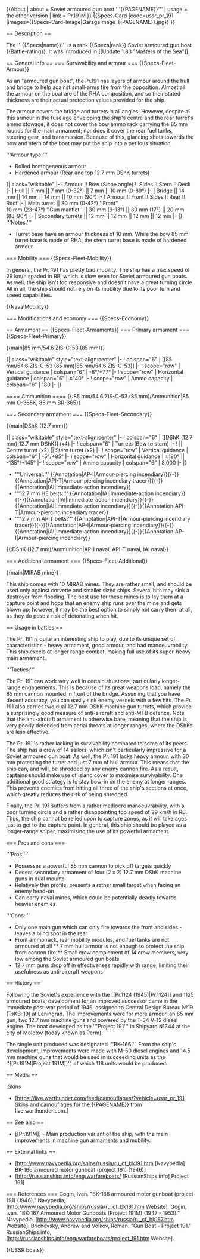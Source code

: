 {{About
| about = Soviet armoured gun boat '''{{PAGENAME}}'''
| usage = the other version
| link = Pr.191M
}}
{{Specs-Card
|code=ussr_pr_191
|images={{Specs-Card-Image|GarageImage_{{PAGENAME}}.jpg}}
}}

== Description ==
<!-- ''In the first part of the description, cover the history of the ship's creation and military application. In the second part, tell the reader about using this ship in the game. Add a screenshot: if a beginner player has a hard time remembering vehicles by name, a picture will help them identify the ship in question.'' -->
The '''{{Specs|name}}''' is a rank {{Specs|rank}} Soviet armoured gun boat {{Battle-rating}}. It was introduced in [[Update 1.83 "Masters of the Sea"]].

== General info ==
=== Survivability and armour ===
{{Specs-Fleet-Armour}}
<!-- ''Talk about the vehicle's armour. Note the most well-defended and most vulnerable zones, e.g. the ammo magazine. Evaluate the composition of components and assemblies responsible for movement and manoeuvrability. Evaluate the survivability of the primary and secondary armaments separately. Don't forget to mention the size of the crew, which plays an important role in fleet mechanics. Save tips on preserving survivability for the "Usage in battles" section. If necessary, use a graphical template to show the most well-protected or most vulnerable points in the armour.'' -->
As an "armoured gun boat", the Pr.191 has layers of armour around the hull and bridge to help against small-arms fire from the opposition. Almost all the armour on the boat are of the RHA composition, and so their stated thickness are their actual protection values provided for the ship.

The armour covers the bridge and turrets in all angles. However, despite all this armour in the fuselage enveloping the ship's centre and the rear turret's ammo stowage, it does not cover the bow ammo rack carrying the 85 mm rounds for the main armament; nor does it cover the rear fuel tanks, steering gear, and transmission. Because of this, glancing shots towards the bow and stern of the boat may put the ship into a perilous situation.

'''Armour type:'''

* Rolled homogeneous armour
* Hardened armour (Rear and top 12.7 mm DShK turrets)

{| class="wikitable"
|-
! Armour !! Bow (Slope angle) !! Sides !! Stern !! Deck
|-
| Hull || 7 mm || 7 mm (0-32°) || 7 mm || 10 mm (0-89°)
|-
| Bridge || 14 mm || 14 mm || 14 mm || 10 mm (90°)
|-
! Armour !! Front !! Sides !! Rear !! Roof
|-
| Main turret || 30 mm (0-42°) ''Front'' <br> 10 mm (23-47°) ''Gun mantlet'' || 30 mm (9-13°) || 30 mm (17°) || 20 mm (88-90°)
|-
| Secondary turrets || 12 mm || 12 mm || 12 mm || 12 mm
|-
|}
'''Notes:'''

* Turret base have an armour thickness of 10 mm. While the bow 85 mm turret base is made of RHA, the stern turret base is made of hardened armour.

=== Mobility ===
{{Specs-Fleet-Mobility}}
<!-- ''Write about the ship's mobility. Evaluate its power and manoeuvrability, rudder rerouting speed, stopping speed at full tilt, with its maximum forward and reverse speed.'' -->

In general, the Pr. 191 has pretty bad mobility. The ship has a max speed of 29 km/h spaded in RB, which is slow even for Soviet armoured gun boats. As well, the ship isn't too responsive and doesn't have a great turning circle. All in all, the ship should not rely on its mobility due to its poor turn and speed capabilities.

{{NavalMobility}}

=== Modifications and economy ===
{{Specs-Economy}}

== Armament ==
{{Specs-Fleet-Armaments}}
=== Primary armament ===
{{Specs-Fleet-Primary}}
<!-- ''Provide information about the characteristics of the primary armament. Evaluate their efficacy in battle based on their reload speed, ballistics and the capacity of their shells. Add a link to the main article about the weapon: <code><nowiki>{{main|Weapon name (calibre)}}</nowiki></code>. Broadly describe the ammunition available for the primary armament, and provide recommendations on how to use it and which ammunition to choose.'' -->
{{main|85 mm/54.6 ZIS-C-53 (85 mm)}}

{| class="wikitable" style="text-align:center"
|-
! colspan="6" | [[85 mm/54.6 ZIS-C-53 (85 mm)|85 mm/54.6 ZIS-C-53]]
|-
! scope="row" | Vertical guidance
| colspan="6" | -8°/+77°
|-
! scope="row" | Horizontal guidance
| colspan="6" | ±140°
|-
! scope="row" | Ammo capacity
| colspan="6" | 180
|-
|}

==== Ammunition ====
{{:85 mm/54.6 ZIS-C-53 (85 mm)/Ammunition|85 mm O-365K, 85 mm BR-365}}

=== Secondary armament ===
{{Specs-Fleet-Secondary}}
<!-- ''Some ships are fitted with weapons of various calibres. Secondary armaments are defined as weapons chosen with the control <code>Select secondary weapon</code>. Evaluate the secondary armaments and give advice on how to use them. Describe the ammunition available for the secondary armament. Provide recommendations on how to use them and which ammunition to choose. Remember that any anti-air armament, even heavy calibre weapons, belong in the next section. If there is no secondary armament, remove this section.'' -->
{{main|DShK (12.7 mm)}}

{| class="wikitable" style="text-align:center"
|-
! colspan="6" | [[DShK (12.7 mm)|12.7 mm DShK]] (x4)
|-
! colspan="6" | Turrets (Bow to stern)
|-
!  || Centre turret (x2) || Stern turret (x2)
|-
! scope="row" | Vertical guidance
| colspan="6" | -5°/+85°
|-
! scope="row" | Horizontal guidance
| ±180° || -135°/+145°
|-
! scope="row" | Ammo capacity
| colspan="6" | 8,000
|-
|}

* '''Universal:''' {{Annotation|AP-I|Armour-piercing incendiary}}{{-}}{{Annotation|API-T|Armour-piercing incendiary tracer}}{{-}}{{Annotation|IAI|Immediate-action incendiary}}
* '''12.7 mm HE belts:''' {{Annotation|IAI|Immediate-action incendiary}}{{-}}{{Annotation|IAI|Immediate-action incendiary}}{{-}}{{Annotation|IAI|Immediate-action incendiary}}{{-}}{{Annotation|API-T|Armour-piercing incendiary tracer}}
* '''12.7 mm APIT belts:''' {{Annotation|API-T|Armour-piercing incendiary tracer}}{{-}}{{Annotation|AP-I|Armour-piercing incendiary}}{{-}}{{Annotation|IAI|Immediate-action incendiary}}{{-}}{{Annotation|AP-I|Armour-piercing incendiary}}

{{:DShK (12.7 mm)/Ammunition|AP-I naval, API-T naval, IAI naval}}

=== Additional armament ===
{{Specs-Fleet-Additional}}
<!-- ''Describe the available additional armaments of the ship: depth charges, mines, torpedoes. Talk about their positions, available ammunition and launch features such as dead zones of torpedoes. If there is no additional armament, remove this section.'' -->
{{main|MIRAB mine}}

This ship comes with 10 MIRAB mines. They are rather small, and should be used only against corvette and smaller sized ships. Several hits may sink a destroyer from flooding. The best use for these mines is to lay them at a capture point and hope that an enemy ship runs over the mine and gets blown up; however, it may be the best option to simply not carry them at all, as they do pose a risk of detonating when hit.

== Usage in battles ==
<!-- ''Describe the technique of using this ship, the characteristics of her use in a team and tips on strategy. Abstain from writing an entire guide – don't try to provide a single point of view, but give the reader food for thought. Talk about the most dangerous opponents for this vehicle and provide recommendations on fighting them. If necessary, note the specifics of playing with this vehicle in various modes (AB, RB, SB).'' -->

The Pr. 191 is quite an interesting ship to play, due to its unique set of characteristics - heavy armament, good armour, and bad manoeuvrability. This ship excels at longer range combat, making full use of its super-heavy main armament.

'''Tactics:'''

The Pr. 191 can work very well in certain situations, particularly longer-range engagements. This is because of its great weapons load, namely the 85 mm cannon mounted in front of the bridge. Assuming that you have decent accuracy, you can easily sink enemy vessels with a few hits. The Pr. 191 also carries two dual 12.7 mm DShK machine gun turrets, which provide a surprisingly good measure of anti-aircraft and anti-MTB defence. Note that the anti-aircraft armament is otherwise bare, meaning that the ship is very poorly defended from aerial threats at longer ranges, where the DShKs are less effective.

The Pr. 191 is rather lacking in survivability compared to some of its peers. The ship has a crew of 14 sailors, which isn't particularly impressive for a Soviet armoured gun boat. As well, the Pr. 191 lacks heavy armour, with 30 mm protecting the turret and just 7 mm of hull armour. This means that the ship can, and will, be shredded by any enemy cannon fire. As a result, captains should make use of island cover to maximise survivability. One additional good strategy is to stay bow-in on the enemy at longer ranges. This prevents enemies from hitting all three of the ship's sections at once, which greatly reduces the risk of being shredded.

Finally, the Pr. 191 suffers from a rather mediocre manoeuvrability, with a poor turning circle and a rather disappointing top speed of 29 km/h in RB. Thus, the ship cannot be relied upon to capture zones, as it will take ages just to get to the capture point. In general, this ship should be played as a longer-range sniper, maximising the use of its powerful armament.

=== Pros and cons ===
<!-- ''Summarise and briefly evaluate the vehicle in terms of its characteristics and combat effectiveness. Mark its pros and cons in the bulleted list. Try not to use more than 6 points for each of the characteristics. Avoid using categorical definitions such as "bad", "good" and the like - use substitutions with softer forms such as "inadequate" and "effective".'' -->

'''Pros:'''

* Possesses a powerful 85 mm cannon to pick off targets quickly
* Decent secondary armament of four (2 x 2) 12.7 mm DShK machine guns in dual mounts
* Relatively thin profile, presents a rather small target when facing an enemy head-on
* Can carry naval mines, which could be potentially deadly towards heavier enemies

'''Cons:'''

* Only one main gun which can only fire towards the front and sides - leaves a blind spot in the rear
* Front ammo rack, rear mobility modules, and fuel tanks are not armoured at all
** 7 mm hull armour is not enough to protect the ship from cannon fire
** Small crew complement of 14 crew members, very low among the Soviet armoured gun boats
* 12.7 mm guns drop off in effectiveness rapidly with range, limiting their usefulness as anti-aircraft weapons

== History ==
<!-- ''Describe the history of the creation and combat usage of the ship in more detail than in the introduction. If the historical reference turns out to be too long, take it to a separate article, taking a link to the article about the ship and adding a block "/History" (example: <nowiki>https://wiki.warthunder.com/(Ship-name)/History</nowiki>) and add a link to it here using the <code>main</code> template. Be sure to reference text and sources by using <code><nowiki><ref></ref></nowiki></code>, as well as adding them at the end of the article with <code><nowiki><references /></nowiki></code>. This section may also include the ship's dev blog entry (if applicable) and the in-game encyclopedia description (under <code><nowiki>=== In-game description ===</nowiki></code>, also if applicable).'' -->
Following the Soviet's experience with the [[Pr.1124 (1945)|Pr.1124]] and 1125 armoured boats, development for an improved successor came in the immediate post-war period of 1946, assigned to Central Design Bureau №19 (TsKB-19) at Leningrad. The improvements were for more armour, an 85 mm gun, two 12.7 mm machine guns and powered by the T-34 V-12 diesel engine.<ref name="Navpedia_191M" /> The boat developed as the '''Project 191''' in Shipyard №344 at the city of Molotov (today known as Perm).<ref name="Navpedia_191" /><ref name="RusShip_191" />

The single unit produced was designated '''BK-166'''.<ref name="Navpedia_191" /><ref name="RusShip_191" /> From the ship's development, improvements were made with M-50 diesel engines and 14.5 mm machine guns that would be used in succeeding units as the ''[[Pr.191M|Project 191M]]'',<ref name="Navpedia_191M" /> of which 118 units would be produced.<ref name="RusShip_191" />

== Media ==
<!-- ''Excellent additions to the article would be video guides, screenshots from the game, and photos.'' -->

;Skins
* [https://live.warthunder.com/feed/camouflages/?vehicle=ussr_pr_191 Skins and camouflages for the {{PAGENAME}} from live.warthunder.com.]

== See also ==
<!-- ''Links to articles on the War Thunder Wiki that you think will be useful for the reader, for example:''
* ''reference to the series of the ship;''
* ''links to approximate analogues of other nations and research trees.'' -->

* [[Pr.191M]] - Main production variant of the ship, with the main improvements in machine gun armaments and mobility.

== External links ==
<!-- ''Paste links to sources and external resources, such as:''
* ''topic on the official game forum;''
* ''other literature.'' -->

* [http://www.navypedia.org/ships/russia/ru_cf_bk191.htm [Navypedia<nowiki>]</nowiki> BK-166 armoured motor gunboat (project 191) (1946)]
* [http://russianships.info/eng/warfareboats/ [RussianShips.info<nowiki>]</nowiki> Project 191]

=== References ===
<references>
<ref name="Navpedia_191">Gogin, Ivan. "BK-166 armoured motor gunboat (project 191) (1946)." Navypedia, [http://www.navypedia.org/ships/russia/ru_cf_bk191.htm Website].</ref>
<ref name="Navpedia_191M">Gogin, Ivan. "BK-167 Armoured Motor Gunboats (Project 191M) (1947 - 1953)." Navypedia, [http://www.navypedia.org/ships/russia/ru_cf_bk167.htm Website].</ref>
<ref name="RusShip_191">Brichevsky, Andrew and Volkov, Roman. "Gun Boat - Project 191." RussianShips.info, [http://russianships.info/eng/warfareboats/project_191.htm Website].</ref>
</references>

{{USSR boats}}